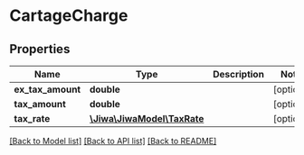 # CartageCharge

## Properties
Name | Type | Description | Notes
------------ | ------------- | ------------- | -------------
**ex_tax_amount** | **double** |  | [optional] 
**tax_amount** | **double** |  | [optional] 
**tax_rate** | [**\Jiwa\JiwaModel\TaxRate**](TaxRate.md) |  | [optional] 

[[Back to Model list]](../README.md#documentation-for-models) [[Back to API list]](../README.md#documentation-for-api-endpoints) [[Back to README]](../README.md)


